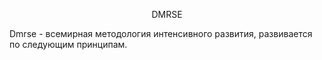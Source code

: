 <p align="center">DMRSE</p>

Dmrse - всемирная методология интенсивного развития, развивается по следующим принципам.
